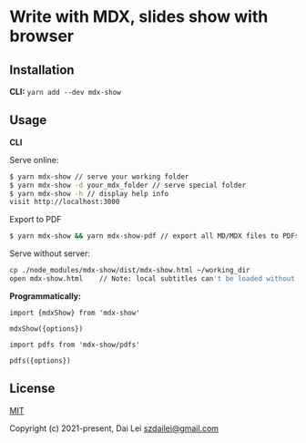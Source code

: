 # Write with MDX, slides show with browser

## Installation

**CLI:** `yarn add --dev mdx-show`

## Usage

**CLI**

Serve online:

```bash
$ yarn mdx-show // serve your working folder
$ yarn mdx-show -d your_mdx_folder // serve special folder
$ yarn mdx-show -h // display help info
visit http://localhost:3000
```

Export to PDF

```bash
$ yarn mdx-show && yarn mdx-show-pdf // export all MD/MDX files to PDFs
```

Serve without server:

```bash
cp ./node_modules/mdx-show/dist/mdx-show.html ~/working_dir
open mdx-show.html    // Note: local subtitles can't be loaded without server
```

**Programmatically:**

```
import {mdxShow} from 'mdx-show'

mdxShow({options})
```

```
import pdfs from 'mdx-show/pdfs'

pdfs({options})
```

## License

[MIT](https://opensource.org/licenses/MIT)

Copyright (c) 2021-present, Dai Lei <szdailei@gmail.com>
